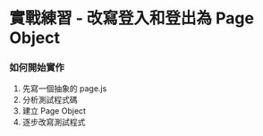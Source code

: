 # 實戰練習 - 改寫登入和登出為 Page Object

### 如何開始實作

1. 先寫一個抽象的 page.js
1. 分析測試程式碼
1. 建立 Page Object
1. 逐步改寫測試程式